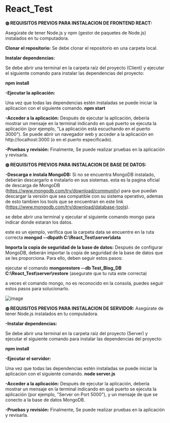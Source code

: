 # React_Test
**◍ REQUISITOS PREVIOS PARA INSTALACION DE FRONTEND REACT:**

Asegúrate de tener Node.js y npm (gestor de paquetes de Node.js) instalados en tu computadora. 

**Clonar el repositorio:**
Se debe clonar el repositorio en una carpeta local.

**Instalar dependencias:**

Se debe abrir una terminal en la carpeta raíz del proyecto (Client) y ejecutar el siguiente comando para instalar las dependencias del proyecto:

**npm install**

**-Ejecutar la aplicación:**

Una vez que todas las dependencias estén instaladas se puede iniciar la aplicacion con el siguiente comando.
**npm start**

**-Acceder a la aplicación:**
Después de ejecutar la aplicación, debería mostrar un mensaje en la terminal indicando en qué puerto se ejecuta la aplicación (por ejemplo, "La aplicación está escuchando en el puerto 3000"). Se puede abrir un navegador web y acceder a la aplicación en http://localhost:3000 (o en el puerto especificado).

**-Pruebas y revisión:**
Finalmente, Se puede realizar pruebas en la aplicación y revisarla.

**◍ REQUISITOS PREVIOS PARA INSTALACION DE BASE DE DATOS:**

**-Descarga e instala MongoDB:** Si no se encuentra MongoDB instalado, deberán descargarlo e instalarlo en sus sistemas. esta es la pagina oficial de descarga de MongoDB (https://www.mongodb.com/try/download/community) para que puedan descargar la versión que sea compatible con su sistema operativo, ademas de esto tambien los tools que se encuentran en este link (https://www.mongodb.com/try/download/database-tools).

se debe abrir una terminal y ejecutar el siguiente comando mongo para indicar donde estaran los datos.

este es un ejemplo, verifica que la carpeta data se encuentre en la ruta correcta
**mongod --dbpath C:\React_Test\server\data**

**Importa la copia de seguridad de la base de datos:** 
Después de configurar MongoDB, deberán importar la copia de seguridad de la base de datos que se les proporciona. Para ello, deben seguir estos pasos:

ejecutar el comando 
**mongorestore --db Test_Blog_DB C:\React_Test\server\restore** (asegurate que tu ruta este correcta)

a veces el comando mongo, no es reconocido en la consola, puedes seguir estos pasos para solucionarlo.

![image](https://github.com/Emilio-Lopez-King/React_Test/assets/84301990/a4a872de-2165-418b-9e2c-d1bd575c4cbe)

**◍ REQUISITOS PREVIOS PARA INSTALACION DE SERVIDOR:**
Asegúrate de tener Node.js instalados en tu computadora. 

**-Instalar dependencias:**

Se debe abrir una terminal en la carpeta raíz del proyecto (Server) y ejecutar el siguiente comando para instalar las dependencias del proyecto:

**npm install**

**-Ejecutar el servidor:**

Una vez que todas las dependencias estén instaladas se puede iniciar la aplicacion con el siguiente comando.
**node server.js**

**-Acceder a la aplicación:**
Después de ejecutar la aplicación, debería mostrar un mensaje en la terminal indicando en qué puerto se ejecuta la aplicación (por ejemplo, "Server on Port 5000"), y un mensaje de que se conecto a la base de datos MongoDB.

**-Pruebas y revisión:**
Finalmente, Se puede realizar pruebas en la aplicación y revisarla.
